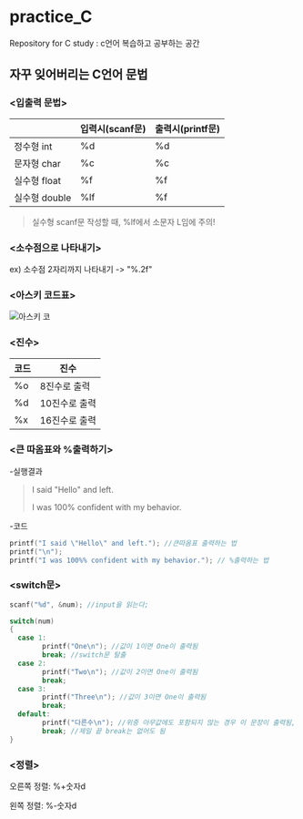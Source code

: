# practice_C
Repository for C  study : c언어 복습하고 공부하는 공간


## 자꾸 잊어버리는 C언어 문법

### <입출력 문법>
||입력시(scanf문)|출력시(printf문)|
|--|--|--|
|정수형 int|%d|%d|
|문자형 char|%c|%c|
|실수형 float|%f|%f|
|실수형 double|%lf|%f|
>실수형 scanf문 작성할 때, %lf에서 소문자 L임에 주의!

### <소수점으로 나타내기>
ex) 소수점 2자리까지 나타내기 -> "%.2f"

### <아스키 코드표>
![아스키 코](https://search.pstatic.net/common/?src=http%3A%2F%2Fblogfiles.naver.net%2FMjAyMjA4MzBfMTk5%2FMDAxNjYxODMzNjUyNzYw.Ch6CCXmFR88UTMiMOmqcRVm1OmUsCS3cVJ-VqE8GvWcg.OIBZewhvEy0xBJmMp8tiwJUNI75jDYX5VAGMugB4tcUg.PNG.es7her%2F%25BE%25C6%25BD%25BA%25C5%25B0_%25C4%25DA%25B5%25E5%25C7%25A5_2-001.png&type=sc960_832)

### <진수>
|코드|진수|
|--|--|
|%o|8진수로 출력|
|%d|10진수로 출력|
|%x|16진수로 출력|

### <큰 따옴표와 %출력하기>
-실행결과
>I said "Hello" and left.
>
>I was 100% confident with my behavior.

-코드
```C
printf("I said \"Hello\" and left."); //큰따옴표 출력하는 법
printf("\n");
printf("I was 100%% confident with my behavior."); // %출력하는 법
``` 

### <switch문>
```C
scanf("%d", &num); //input을 읽는다;

switch(num)
{
  case 1:
        printf("One\n"); //값이 1이면 One이 출력됨
        break; //switch문 탈출
  case 2:
        printf("Two\n"); //값이 2이면 One이 출력됨
        break;
  case 3:
        printf("Three\n"); //값이 3이면 One이 출력됨
        break;
  default:
        printf("다른수\n"); //위중 아무값에도 포함되지 않는 경우 이 문장이 출력됨, 선택적으로 넣는 것임
        break; //제일 끝 break는 없어도 됨
}
```

### <정렬>

오른쪽 정렬: %+숫자d 

왼쪽 정렬: %-숫자d

